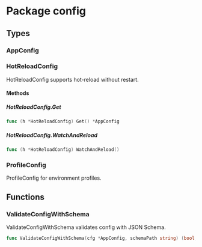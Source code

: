 # Package config

## Types

### AppConfig

### HotReloadConfig

HotReloadConfig supports hot-reload without restart.


#### Methods

##### HotReloadConfig.Get

```go
func (h *HotReloadConfig) Get() *AppConfig
```

##### HotReloadConfig.WatchAndReload

```go
func (h *HotReloadConfig) WatchAndReload()
```

### ProfileConfig

ProfileConfig for environment profiles.


## Functions

### ValidateConfigWithSchema

ValidateConfigWithSchema validates config with JSON Schema.


```go
func ValidateConfigWithSchema(cfg *AppConfig, schemaPath string) (bool, error)
```


